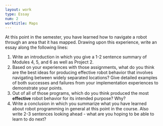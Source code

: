 ```yaml
---
layout: work
type: Essay
num: 2
worktitle: Maps
---
```


At this point in the semester, you have learned how to navigate a robot through
an area that it has mapped. Drawing upon this experience, write an essay along
the following lines:
1. Write an introduction in which you give a 1-2 sentence summary of Modules 4,
5, and 6 as well as Project 2.
2. Based on your experiences with those assignments, what do you think are the
best ideas for producing effective robot behavior that involves navigating 
between widely separated locations? Give detailed examples of both successes and 
failures from your implementation experiences to demonstrate your points.
3. Out of all of those programs, which do you think produced the most **effective**
robot behavior for its intended purpose? Why?
4. Write a conclusion in which you summarize what you have learned about robot
programming in general at this point in the course. Also write 2-3 sentences
looking ahead - what are you hoping to be able to learn to do next?